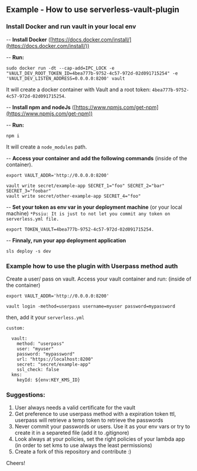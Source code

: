 ## Example - How to use serverless-vault-plugin

### Install Docker and run vault in your local env

-- **Install Docker** ([https://docs.docker.com/install/](https://docs.docker.com/install/))

-- **Run:**
```
sudo docker run -dt --cap-add=IPC_LOCK -e "VAULT_DEV_ROOT_TOKEN_ID=4bea777b-9752-4c57-972d-02d091715254" -e 'VAULT_DEV_LISTEN_ADDRESS=0.0.0.0:8200' vault
```

It will create a docker container with Vault and a root token: `4bea777b-9752-4c57-972d-02d091715254`.

-- **Install npm and nodeJs** ([https://www.npmjs.com/get-npm](https://www.npmjs.com/get-npm))

-- **Run:**
```
npm i
```
It will create a `node_modules` path.

-- **Access your container and add the following commands** (inside of the container).
```
export VAULT_ADDR='http://0.0.0.0:8200'

vault write secret/example-app SECRET_1="foo" SECRET_2="bar" SECRET_3="foobar"
vault write secret/other-example-app SECRET_4="foo"
```

-- **Set your token as env var in your deployment machine** (or your local machine) `*Pssiu: It is just to not let you commit any token on serverless.yml file.`
```
export TOKEN_VAULT=4bea777b-9752-4c57-972d-02d091715254.
```
-- **Finnaly, run your app deployment application**
```
sls deploy -s dev
```

### Example how to use the plugin with Userpass method auth
Create a user/ pass on vault. Access your vault container and run: (inside of the container)
```
export VAULT_ADDR='http://0.0.0.0:8200'

vault login -method=userpass username=myuser password=mypassword
```

then, add it your `serverless.yml`
```
custom:

  vault:
    method: "userpass"
    user: "myuser"
    password: "mypassword"
    url: "https://localhost:8200"
    secret: "secret/example-app"
    ssl_check: false
  kms:
    keyId: ${env:KEY_KMS_ID}

```

### Suggestions:
1. User always needs a valid certificate for the vault
2. Get preference to use userpass method with a expiration token ttl, userpass will retrieve a temp token to retrieve the passwords
3. Never commit your passwords or users. Use it as your env vars or try to create it in a separeted file (add it to .gitignore)
4. Look always at your policies, set the right policies of your lambda app (in order to set kms to use always the least permissions)
5. Create a fork of this repository and contribute :)

Cheers!
